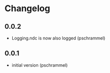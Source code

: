 # Changelog

## 0.0.2
 * Logging.ndc is now also logged (pschrammel)
## 0.0.1
 * initial version (pschrammel)